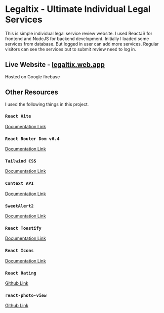 # Legaltix - Ultimate Individual Legal Services

This is simple individual legal service review website. I used ReactJS for frontend and NodeJS for backend development. Initially I loaded some services from database. But logged in user can add more services. Regular visitors can see the services but to submit review need to log in.

## Live Website - [legaltix.web.app](https://legaltix.web.app)
Hosted on Google firebase

## Other Resources
I used the following things in this project.

### `React Vite`
[Documentation Link](https://vitejs.dev/guide)

### `React Router Dom v6.4`
[Documentation Link](https://reactrouter.com/en/main/start/overview)

### `Tailwind CSS`
[Documentation Link](https://tailwindcss.com/docs)

### `Context API`
[Documentation Link](https://reactjs.org/docs/context.html#api)

### `SweetAlert2`
[Documentation Link](https://github.com/sweetalert2/sweetalert2-react-content)

### `React Toastify`
[Documentation Link](https://fkhadra.github.io/react-toastify/introduction/)

### `React Icons`
[Documentation Link](https://react-icons.github.io/react-icons)

### `React Rating`
[Github Link](https://github.com/dreyescat/react-rating)

### `react-photo-view`
[Github Link](https://github.com/MinJieLiu/react-photo-view)

